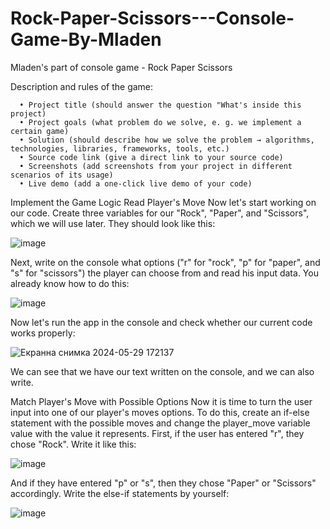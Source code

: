 # Rock-Paper-Scissors---Console-Game-By-Mladen
Mladen's part of console game - Rock Paper Scissors

Description and rules of the game:

      • Project title (should answer the question "What's inside this project) 
      • Project goals (what problem do we solve, e. g. we implement a certain game) 
      • Solution (should describe how we solve the problem → algorithms, technologies, libraries, frameworks, tools, etc.) 
      • Source code link (give a direct link to your source code) 
      • Screenshots (add screenshots from your project in different scenarios of its usage) 
      • Live demo (add a one-click live demo of your code)


Implement the Game Logic 
Read Player's Move 
Now let's start working on our code. 
Create three variables for our "Rock", "Paper", and "Scissors", which we will use later. They should look like this: 

![image](https://github.com/mladiradi/Rock-Paper-Scissors---Console-Game-By-Mladen/assets/100635431/44abe86c-2e1e-4701-b94d-7d5715a4ed61)

Next, write on the console what options ("r" for "rock", "p" for "paper", and "s" for "scissors") the player can choose 
from and read his input data. You already know how to do this: 

![image](https://github.com/mladiradi/Rock-Paper-Scissors---Console-Game-By-Mladen/assets/100635431/f2d2eedf-8a72-4672-a2b7-b84b0d6fc31d)

Now let's run the app in the console and check whether our current code works properly: 

![Екранна снимка 2024-05-29 172137](https://github.com/mladiradi/Rock-Paper-Scissors---Console-Game-By-Mladen/assets/100635431/30866dda-9b38-4fc8-a0c9-7a74485fd669)

We can see that we have our text written on the console, and we can also write. 

Match Player's Move with Possible Options 
Now it is time to turn the user input into one of our player's moves options. To do this, create an if-else 
statement with the possible moves and change the player_move variable value with the value it represents. 
First, if the user has entered "r", they chose "Rock". Write it like this:

![image](https://github.com/mladiradi/Rock-Paper-Scissors---Console-Game-By-Mladen/assets/100635431/0a190d15-6c6a-493f-b47f-408bb9335847)

And if they have entered "p" or "s", then they chose "Paper" or "Scissors" accordingly. Write the else-if 
statements by yourself: 

![image](https://github.com/mladiradi/Rock-Paper-Scissors---Console-Game-By-Mladen/assets/100635431/36b82971-dd00-4fd8-8fd5-c7bc1396b6cc)





